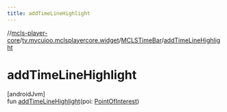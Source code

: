 ```yaml
---
title: addTimeLineHighlight
---
```

//[mcls-player-core](../../../index.html)/[tv.mycujoo.mclsplayercore.widget](../index.html)/[MCLSTimeBar](index.html)/[addTimeLineHighlight](add-time-line-highlight.html)



# addTimeLineHighlight



[androidJvm]\
fun [addTimeLineHighlight](add-time-line-highlight.html)(poi: [PointOfInterest](../../tv.mycujoo.mclsplayercore.model/-point-of-interest/index.html))




